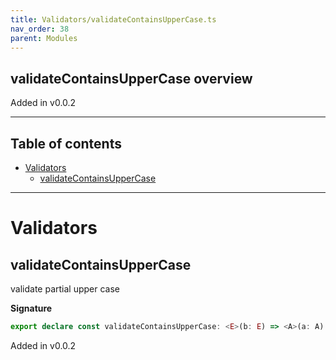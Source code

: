 ```yaml
---
title: Validators/validateContainsUpperCase.ts
nav_order: 38
parent: Modules
---
```


## validateContainsUpperCase overview

Added in v0.0.2

---

<h2 class="text-delta">Table of contents</h2>

- [Validators](#validators)
  - [validateContainsUpperCase](#validatecontainsuppercase)

---

# Validators

## validateContainsUpperCase

validate partial upper case

**Signature**

```ts
export declare const validateContainsUpperCase: <E>(b: E) => <A>(a: A) => Either<E, string>
```

Added in v0.0.2
